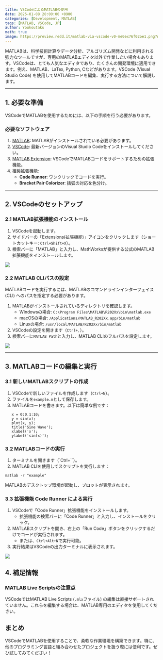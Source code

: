```yaml
---
title: VSCodeによるMATLABの使用
date: 2025-01-08 20:00:00 +0900
categories: [Development, MATLAB]
tags: [MATLAB, VSCode, JP]
author: Youkoutaku
math: true
image: https://preview.redd.it/matlab-via-vscode-v0-me0ex76f02oe1.png?width=1064&format=png&auto=webp&s=9b4d93a1b862f0f3762c4b5c0a140301b31eddf4
---
```


MATLABは、科学技術計算やデータ分析、アルゴリズム開発などに利用される強力なツールですが、専用のMATLABエディタ以外で作業したい場合もあります。VSCodeは、とても人気なエディタであり、たくさんの開発環境に適用できます。例え、MATLAB、LaTex, Python, Cなどがあります。VSCode (Visual Studio Code) を使用してMATLABコードを編集、実行する方法について解説します。

---

## 1. 必要な準備
VSCodeでMATLABを使用するためには、以下の手順を行う必要があります。
### 必要なソフトウェア

1. [MATLAB](https://matlab.mathworks.com): MATLABがインストールされている必要があります。
2. [VSCode](https://code.visualstudio.com): 最新バージョンのVisual Studio Codeをインストールしてください。
3. [MATLAB Extension](https://marketplace.visualstudio.com/items?itemName=MathWorks.language-matlab): VSCodeでMATLABコードをサポートするための拡張機能。
4. 推奨拡張機能:
	- **Code Runner**: ワンクリックでコードを実行。
	- **Bracket Pair Colorizer**: 括弧の対応を色分け。

---

## 2. VSCodeのセットアップ
### 2.1 MATLAB拡張機能のインストール

1. VSCodeを起動します。
2. サイドバーの「Extensions(拡張機能)」アイコンをクリックします（ショートカットキー: `Ctrl+Shift+X`）。
3. 検索バーに「MATLAB」と入力し、MathWorksが提供する公式のMATLAB拡張機能をインストールします。

![](https://preview.redd.it/matlab-via-vscode-v0-me0ex76f02oe1.png?width=1064&format=png&auto=webp&s=9b4d93a1b862f0f3762c4b5c0a140301b31eddf4)

### 2.2 MATLAB CLIパスの設定
MATLABコードを実行するには、MATLABのコマンドラインインターフェイス (CLI) へのパスを指定する必要があります。

1. MATLABがインストールされているディレクトリを確認します。
    - Windowsの場合: `C:\Program Files\MATLAB\R202Xx\bin\matlab.exe`
    - macOSの場合: `/Applications/MATLAB_R202Xx.app/bin/matlab`
    - Linuxの場合: `/usr/local/MATLAB/R202Xx/bin/matlab`
2. VSCodeの設定を開きます（`Ctrl+,`）。
3. 検索バーに`MATLAB Path`と入力し、MATLAB CLIのフルパスを設定します。

![](https://preview.redd.it/matlab-via-vscode-v0-71htg76f02oe1.png?width=1058&format=png&auto=webp&s=b4c47eebaa87892c389699792fd242fffbd7c64c)

---

## 3. MATLABコードの編集と実行
### 3.1 新しいMATLABスクリプトの作成
1. VSCodeで新しいファイルを作成します（`Ctrl+N`）。
2. ファイルを`example.m`として保存します。
3. MATLABコードを書きます。以下は簡単な例です：

```
   x = 0:0.1:10;
   y = sin(x);
   plot(x, y);
   title('Sine Wave');
   xlabel('x');
   ylabel('sin(x)');
```

### 3.2 MATLABコードの実行
1. ターミナルを開きます（`Ctrl+``）。
2. MATLAB CLIを使用してスクリプトを実行します：

```
matlab -r "example"
```

MATLABのデスクトップ環境が起動し、プロットが表示されます。

### 3.3 拡張機能 **Code Runner** による実行
1. VSCodeで「Code Runner」拡張機能をインストールします。
    - 拡張機能の検索バーに「Code Runner」と入力し、インストールをクリック。
2. MATLABスクリプトを開き、右上の「Run Code」ボタンをクリックするだけでコードが実行されます。
    - または、`Ctrl+Alt+N`で実行可能。
3. 実行結果はVSCodeの出力ターミナルに表示されます。

![](https://preview.redd.it/matlab-via-vscode-v0-2pgle46f02oe1.png?width=640&crop=smart&auto=webp&s=d8e76100b548aaa2546a1c67ccbfa82285126087)

## 4. 補足情報
### MATLAB Live Scriptsの注意点
VSCodeではMATLAB Live Scripts (`.mlx`ファイル) の編集は直接サポートされていません。これらを編集する場合は、MATLAB専用のエディタを使用してください。

## まとめ
VSCodeでMATLABを使用することで、柔軟な作業環境を構築できます。特に、他のプログラミング言語と組み合わせたプロジェクトを扱う際には便利です。ぜひ試してみてください！
